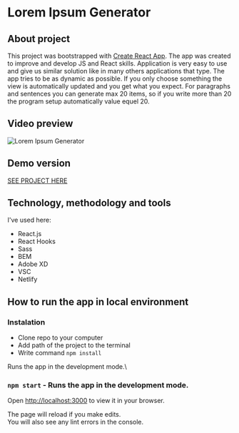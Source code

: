 # Lorem Ipsum Generator

## About project

This project was bootstrapped with [Create React App](https://github.com/facebook/create-react-app). The app was created to improve and develop JS and React skills. Application is very easy to use and give us similar solution like in many others applications that type. The app tries to be as dynamic as possible. If you only choose something the view is automatically updated and you get what you expect. For paragraphs and sentences you can generate max 20 items, so if you write more than 20 the program setup automatically value equel 20.

## Video preview

![Lorem Ipsum Generator](./assets/video/lorem-generator.gif)

## Demo version

[SEE PROJECT HERE]("https://hungry-agnesi-de0c3f.netlify.app/")

## Technology, methodology and tools

I've used here:

- React.js
- React Hooks
- Sass
- BEM
- Adobe XD
- VSC
- Netlify

## How to run the app in local environment

### Instalation

- Clone repo to your computer
- Add path of the project to the terminal
- Write command `npm install`

Runs the app in the development mode.\

### `npm start` - Runs the app in the development mode.

Open [http://localhost:3000](http://localhost:3000) to view it in your browser.

The page will reload if you make edits.\
You will also see any lint errors in the console.
